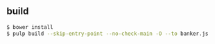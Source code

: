 ## build

``` sh
$ bower install
$ pulp build --skip-entry-point --no-check-main -O --to banker.js
```
